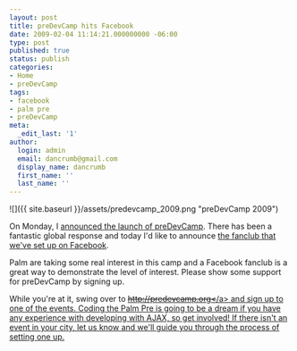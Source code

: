 ```yaml
---
layout: post
title: preDevCamp hits Facebook
date: 2009-02-04 11:14:21.000000000 -06:00
type: post
published: true
status: publish
categories:
- Home
- preDevCamp
tags:
- facebook
- palm pre
- preDevCamp
meta:
  _edit_last: '1'
author:
  login: admin
  email: dancrumb@gmail.com
  display_name: dancrumb
  first_name: ''
  last_name: ''
---
```

![]({{ site.baseurl }}/assets/predevcamp_2009.png "preDevCamp 2009")

On Monday, I [announced the launch of preDevCamp](/?p=52 "preDevCamp Launches!"). There has been a fantastic global response and today I'd like to announce [the fanclub that we've set up on Facebook](http://www.facebook.com/pages/PreDevCamp/46844088654 "preDevCamp Facebook Fanclub").

Palm are taking some real interest in this camp and a Facebook fanclub is a great way to demonstrate the level of interest. Please show some support for preDevCamp by signing up.

While you're at it, swing over to [<del datetime="2012-12-11T03:45:39+00:00">http://predevcamp.org<</del>/a> and sign up to one of the events. Coding the Palm Pre is going to be a dream if you have any experience with developing with AJAX, so get involved! If there isn't an event in your city, let us know and we'll guide you through the process of setting one up.](http://predevcamp.org "This link is now defunct")

[](http://predevcamp.org "This link is now defunct")

[](http://predevcamp.org "This link is now defunct")[  
](http://www.facebook.com/pages/PreDevCamp/46844088654)
